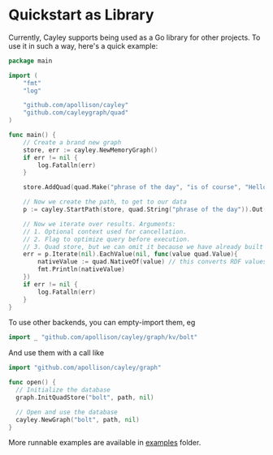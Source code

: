 # Quickstart as Library

Currently, Cayley supports being used as a Go library for other projects. To use it in such a way, here's a quick example:

```go
package main

import (
    "fmt"
    "log"

    "github.com/apollison/cayley"
    "github.com/cayleygraph/quad"
)

func main() {
    // Create a brand new graph
    store, err := cayley.NewMemoryGraph()
    if err != nil {
        log.Fatalln(err)
    }

    store.AddQuad(quad.Make("phrase of the day", "is of course", "Hello World!", nil))

    // Now we create the path, to get to our data
    p := cayley.StartPath(store, quad.String("phrase of the day")).Out(quad.String("is of course"))

    // Now we iterate over results. Arguments:
    // 1. Optional context used for cancellation.
    // 2. Flag to optimize query before execution.
    // 3. Quad store, but we can omit it because we have already built path with it.
    err = p.Iterate(nil).EachValue(nil, func(value quad.Value){
        nativeValue := quad.NativeOf(value) // this converts RDF values to normal Go types
        fmt.Println(nativeValue)
    })
    if err != nil {
        log.Fatalln(err)
    }
}
```

To use other backends, you can empty-import them, eg

```go
import _ "github.com/apollison/cayley/graph/kv/bolt"
```

And use them with a call like

```go
import "github.com/apollison/cayley/graph"

func open() {
  // Initialize the database
  graph.InitQuadStore("bolt", path, nil)

  // Open and use the database
  cayley.NewGraph("bolt", path, nil)
}
```

More runnable examples are available in [examples](https://github.com/apollison/cayley/tree/87c9c341848b59924a054ebc2dd0f2bf8c57c6a9/examples/README.md) folder.

